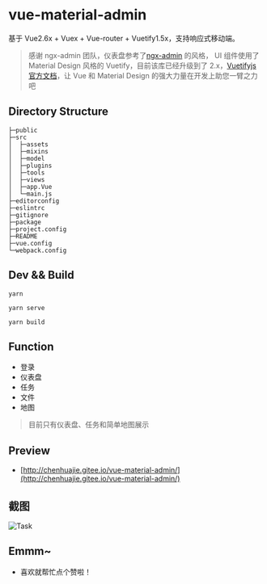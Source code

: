 # vue-material-admin

基于 Vue2.6x + Vuex + Vue-router + Vuetify1.5x，支持响应式移动端。

>感谢 ngx-admin 团队，仪表盘参考了[ngx-admin](http://akveo.com/ngx-admin/#/pages/dashboard) 的风格，
>UI 组件使用了 Material Design 风格的 Vuetify，目前该库已经升级到了 2.x，[Vuetifyjs 官方文档](https://vuetifyjs.com/zh-Hans/)，让 Vue 和 Material Design 的强大力量在开发上助您一臂之力吧


## Directory Structure
```              　　
├─public
├─src
│  ├─assets 
│  ├─mixins
│  ├─model
│  ├─plugins
│  ├─tools
│  ├─views
│  ├─app.Vue 
│  └─main.js
├─editorconfig
├─eslintrc
├─gitignore
├─package
├─project.config
├─README 
├─vue.config
└─webpack.config
```

## Dev && Build
```
yarn 
 
yarn serve

yarn build
```

## Function

+ 登录
+ 仪表盘
+ 任务
+ 文件
+ 地图

>目前只有仪表盘、任务和简单地图展示

## Preview

+ [http://chenhuajie.gitee.io/vue-material-admin/](http://chenhuajie.gitee.io/vue-material-admin/)

## 截图

![Task](https://raw.githubusercontent.com/894620576/Vuetify-todo/master/src/assets/dashboard.png)


## Emmm~

+ 喜欢就帮忙点个赞啦！


